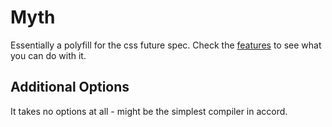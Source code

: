 # Myth
Essentially a polyfill for the css future spec. Check the [features](https://github.com/segmentio/myth#features) to see what you can do with it.

## Additional Options
It takes no options at all - might be the simplest compiler in accord.
